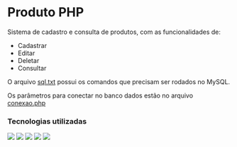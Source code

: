 # Produto PHP

Sistema de cadastro e consulta de produtos, com as funcionalidades de:

- Cadastrar
- Editar
- Deletar
- Consultar

O arquivo <a href="sql.txt">sql.txt</a> possui os comandos que precisam ser rodados no MySQL.

Os parâmetros para conectar no banco dados estão no arquivo <a href="conexao.php">conexao.php</a>

### Tecnologias utilizadas

<div display="inline">
    <img src="https://img.shields.io/badge/PHP-777BB4?style=for-the-badge&logo=php&logoColor=white">
    <img src="https://img.shields.io/badge/MySQL-005C84?style=for-the-badge&logo=mysql&logoColor=white">
    <img src="https://img.shields.io/badge/Bootstrap-563D7C?style=for-the-badge&logo=bootstrap&logoColor=white">
    <img src="https://img.shields.io/badge/JavaScript-F7DF1E?style=for-the-badge&logo=javascript&logoColor=black">
    <img src="https://img.shields.io/badge/HTML5-E34F26?style=for-the-badge&logo=html5&logoColor=white">
</div>
